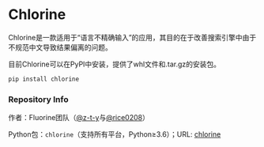 # Chlorine

Chlorine是一款适用于“语言不精确输入”的应用，其目的在于改善搜索引擎中由于不规范中文导致结果偏离的问题。

目前Chlorine可以在PyPI中安装，提供了whl文件和.tar.gz的安装包。

```powershell
pip install chlorine
```

### Repository Info

作者：Fluorine团队（[@z-t-y](https://github.com/z-t-y)与[@rice0208](https://github.com/rice0208)）

Python包：`chlorine`（支持所有平台，Python≥3.6）；URL: [chlorine](https://pypi.org/project/chlorine)
